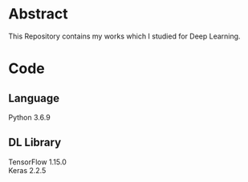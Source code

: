 # Abstract
This Repository contains my works which I studied for Deep Learning. 
# Code
## Language
Python 3.6.9
## DL Library
TensorFlow 1.15.0  
Keras 2.2.5
